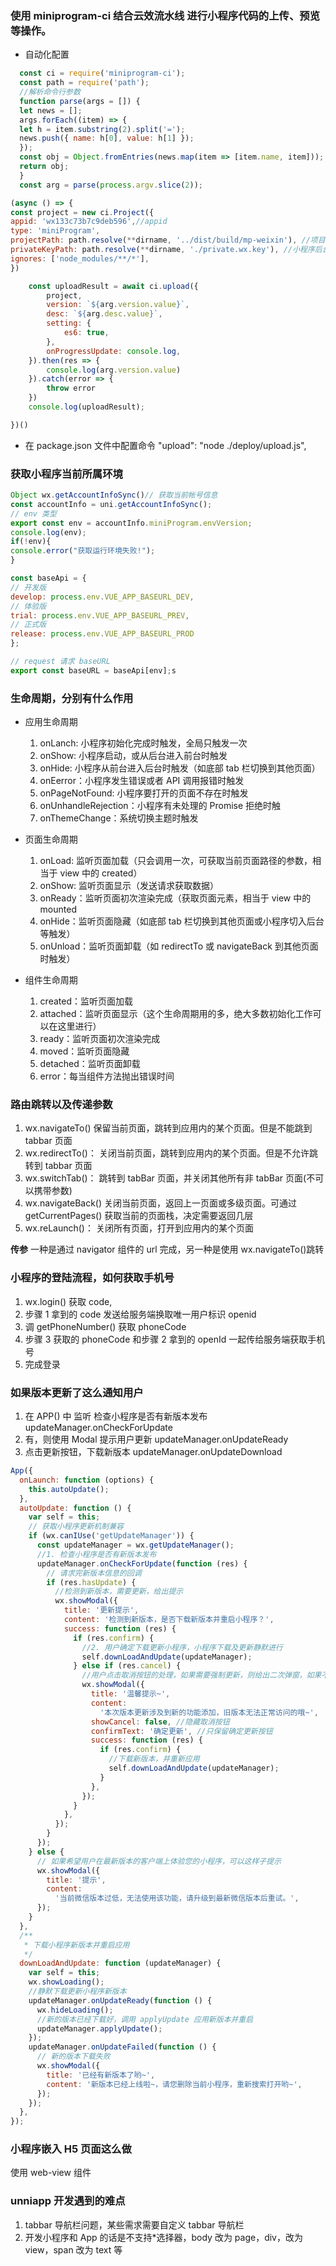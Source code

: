 ### 使用 miniprogram-ci 结合云效流水线 进行小程序代码的上传、预览等操作。

- 自动化配置

```js
  const ci = require('miniprogram-ci');
  const path = require('path');
  //解析命令行参数
  function parse(args = []) {
  let news = [];
  args.forEach((item) => {
  let h = item.substring(2).split('=');
  news.push({ name: h[0], value: h[1] });
  });
  const obj = Object.fromEntries(news.map(item => [item.name, item]));
  return obj;
  }
  const arg = parse(process.argv.slice(2));

(async () => {
const project = new ci.Project({
appid: 'wx133c73b7c9deb596',//appid
type: 'miniProgram',
projectPath: path.resolve(**dirname, '../dist/build/mp-weixin'), //项目路径
privateKeyPath: path.resolve(**dirname, './private.wx.key'), //小程序后台的上传密匙
ignores: ['node_modules/**/*'],
})

    const uploadResult = await ci.upload({
        project,
        version: `${arg.version.value}`,
        desc: `${arg.desc.value}`,
        setting: {
            es6: true,
        },
        onProgressUpdate: console.log,
    }).then(res => {
        console.log(arg.version.value)
    }).catch(error => {
        throw error
    })
    console.log(uploadResult);

})()
```

- 在 package.json 文件中配置命令
  "upload": "node ./deploy/upload.js",

### 获取小程序当前所属环境

```js
Object wx.getAccountInfoSync()// 获取当前帐号信息
const accountInfo = uni.getAccountInfoSync();
// env 类型
export const env = accountInfo.miniProgram.envVersion;
console.log(env);
if(!env){
console.error("获取运行环境失败!");
}

const baseApi = {
// 开发版
develop: process.env.VUE_APP_BASEURL_DEV,
// 体验版
trial: process.env.VUE_APP_BASEURL_PREV,
// 正式版
release: process.env.VUE_APP_BASEURL_PROD
};

// request 请求 baseURL
export const baseURL = baseApi[env];s
```

### 生命周期，分别有什么作用

- 应用生命周期

  1. onLanch: 小程序初始化完成时触发，全局只触发一次
  2. onShow: 小程序启动，或从后台进入前台时触发
  3. onHide: 小程序从前台进入后台时触发（如底部 tab 栏切换到其他页面）
  4. onEerror：小程序发生错误或者 API 调用报错时触发
  5. onPageNotFound: 小程序要打开的页面不存在时触发
  6. onUnhandleRejection：小程序有未处理的 Promise 拒绝时触
  7. onThemeChange：系统切换主题时触发

- 页面生命周期

  1. onLoad: 监听页面加载（只会调用一次，可获取当前页面路径的参数，相当于 view 中的 created）
  2. onShow: 监听页面显示（发送请求获取数据）
  3. onReady：监听页面初次渲染完成（获取页面元素，相当于 view 中的 mounted
  4. onHide：监听页面隐藏（如底部 tab 栏切换到其他页面或小程序切入后台等触发）
  5. onUnload：监听页面卸载（如 redirectTo 或 navigateBack 到其他页面时触发）

- 组件生命周期
  1. created：监听页面加载
  2. attached：监听页面显示（这个生命周期用的多，绝大多数初始化工作可以在这里进行）
  3. ready：监听页面初次渲染完成
  4. moved：监听页面隐藏
  5. detached：监听页面卸载
  6. error：每当组件方法抛出错误时间

### 路由跳转以及传递参数

1. wx.navigateTo()
   保留当前页面，跳转到应用内的某个页面。但是不能跳到 tabbar 页面
2. wx.redirectTo()：
   关闭当前页面，跳转到应用内的某个页面。但是不允许跳转到 tabbar 页面
3. wx.switchTab()：
   跳转到 tabBar 页面，并关闭其他所有非 tabBar 页面(不可以携带参数)
4. wx.navigateBack()
   关闭当前页面，返回上一页面或多级页面。可通过 getCurrentPages() 获取当前的页面栈，决定需要返回几层
5. wx.reLaunch()：
   关闭所有页面，打开到应用内的某个页面

**传参** 一种是通过 navigator 组件的 url 完成，另一种是使用 wx.navigateTo()跳转

### 小程序的登陆流程，如何获取手机号

1. wx.login() 获取 code,
2. 步骤 1 拿到的 code 发送给服务端换取唯一用户标识 openid
3. 调 getPhoneNumber() 获取 phoneCode
4. 步骤 3 获取的 phoneCode 和步骤 2 拿到的 openId 一起传给服务端获取手机号
5. 完成登录

### 如果版本更新了这么通知用户

1. 在 APP() 中 监听 检查小程序是否有新版本发布
   updateManager.onCheckForUpdate
2. 有，则使用 Modal 提示用户更新
   updateManager.onUpdateReady
3. 点击更新按钮，下载新版本
   updateManager.onUpdateDownload

```js
App({
  onLaunch: function (options) {
    this.autoUpdate();
  },
  autoUpdate: function () {
    var self = this;
    // 获取小程序更新机制兼容
    if (wx.canIUse('getUpdateManager')) {
      const updateManager = wx.getUpdateManager();
      //1. 检查小程序是否有新版本发布
      updateManager.onCheckForUpdate(function (res) {
        // 请求完新版本信息的回调
        if (res.hasUpdate) {
          //检测到新版本，需要更新，给出提示
          wx.showModal({
            title: '更新提示',
            content: '检测到新版本，是否下载新版本并重启小程序？',
            success: function (res) {
              if (res.confirm) {
                //2. 用户确定下载更新小程序，小程序下载及更新静默进行
                self.downLoadAndUpdate(updateManager);
              } else if (res.cancel) {
                //用户点击取消按钮的处理，如果需要强制更新，则给出二次弹窗，如果不需要，则这里的代码都可以删掉了
                wx.showModal({
                  title: '温馨提示~',
                  content:
                    '本次版本更新涉及到新的功能添加，旧版本无法正常访问的哦~',
                  showCancel: false, //隐藏取消按钮
                  confirmText: '确定更新', //只保留确定更新按钮
                  success: function (res) {
                    if (res.confirm) {
                      //下载新版本，并重新应用
                      self.downLoadAndUpdate(updateManager);
                    }
                  },
                });
              }
            },
          });
        }
      });
    } else {
      // 如果希望用户在最新版本的客户端上体验您的小程序，可以这样子提示
      wx.showModal({
        title: '提示',
        content:
          '当前微信版本过低，无法使用该功能，请升级到最新微信版本后重试。',
      });
    }
  },
  /**
   * 下载小程序新版本并重启应用
   */
  downLoadAndUpdate: function (updateManager) {
    var self = this;
    wx.showLoading();
    //静默下载更新小程序新版本
    updateManager.onUpdateReady(function () {
      wx.hideLoading();
      //新的版本已经下载好，调用 applyUpdate 应用新版本并重启
      updateManager.applyUpdate();
    });
    updateManager.onUpdateFailed(function () {
      // 新的版本下载失败
      wx.showModal({
        title: '已经有新版本了哟~',
        content: '新版本已经上线啦~，请您删除当前小程序，重新搜索打开哟~',
      });
    });
  },
});
```

### 小程序嵌入 H5 页面这么做

使用 web-view 组件

### unniapp 开发遇到的难点

1. tabbar 导航栏问题，某些需求需要自定义 tabbar 导航栏
2. 开发小程序和 App 的话是不支持\*选择器，body 改为 page，div，改为 view，span 改为 text 等
